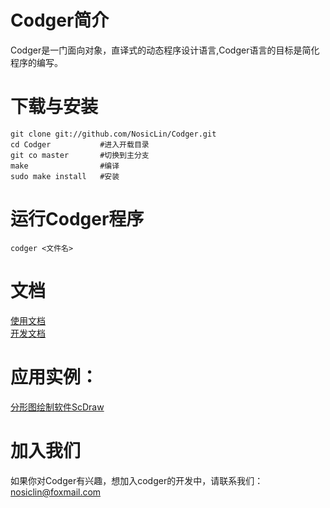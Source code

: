 Codger简介
=========
Codger是一门面向对象，直译式的动态程序设计语言,Codger语言的目标是简化程序的编写。

下载与安装
==================
```
git clone git://github.com/NosicLin/Codger.git 
cd Codger           #进入开载目录
git co master       #切换到主分支
make                #编译
sudo make install   #安装
```

运行Codger程序
=========
```
codger <文件名>
```

文档
=======
[使用文档](https://github.com/NosicLin/Codger/wiki/%E4%BD%BF%E7%94%A8%E6%96%87%E6%A1%A3)  
[开发文档](https://github.com/NosicLin/Codger/wiki/%E5%BC%80%E5%8F%91%E6%96%87%E6%A1%A3)

应用实例：
========
[分形图绘制软件ScDraw](http://nosiclin.github.com/ScDraw/)


加入我们
=======
如果你对Codger有兴趣，想加入codger的开发中，请联系我们：nosiclin@foxmail.com

